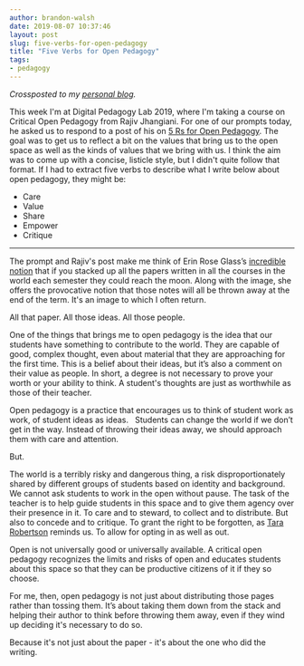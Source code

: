 ```yaml
---
author: brandon-walsh
date: 2019-08-07 10:37:46
layout: post
slug: five-verbs-for-open-pedagogy
title: "Five Verbs for Open Pedagogy"
tags:
- pedagogy
---
```


*Crossposted to my [personal blog](http://walshbr.com/blog/five-verbs-for-open-pedagogy/).*

This week I'm at Digital Pedagogy Lab 2019, where I'm taking a course on Critical Open Pedagogy from Rajiv Jhangiani. For one of our prompts today, he asked us to respond to a post of his on [5 Rs for Open Pedagogy](http://thatpsychprof.com/5rs-for-open-pedagogy/). The goal was to get us to reflect a bit on the values that bring us to the open space as well as the kinds of values that we bring with us. I think the aim was to come up with a concise, listicle style, but I didn't quite follow that format. If I had to extract five verbs to describe what I write below about open pedagogy, they might be:

* Care
* Value
* Share
* Empower
* Critique

***

The prompt and Rajiv's post make me think of Erin Rose Glass’s [incredible notion](https://commons.gc.cuny.edu/papers/45249/) that if you stacked up all the papers written in all the courses in the world each semester they could reach the moon. Along with the image, she offers the provocative notion that those notes will all be thrown away at the end of the term. It's an image to which I often return.

All that paper. All those ideas. All those people.

One of the things that brings me to open pedagogy is the idea that our students have something to contribute to the world. They are capable of good, complex thought, even about material that they are approaching for the first time. This is a belief about their ideas, but it’s also a comment on their value as people. In short, a degree is not necessary to prove your worth or your ability to think. A student's thoughts are just as worthwhile as those of their teacher.

Open pedagogy is a practice that encourages us to think of student work as work, of student ideas as ideas.   Students can change the world if we don’t get in the way. Instead of throwing their ideas away, we should approach them with care and attention.

But.

The world is a terribly risky and dangerous thing, a risk disproportionately shared by different groups of students based on identity and background. We cannot ask students to work in the open without pause. The task of the teacher is to help guide students in this space and to give them agency over their presence in it. To care and to steward, to collect and to distribute. But also to concede and to critique. To grant the right to be forgotten, as [Tara Robertson](http://tararobertson.ca/2016/oob/) reminds us. To allow for opting in as well as out.

Open is not universally good or universally available. A critical open pedagogy recognizes the limits and risks of open and educates students about this space so that they can be productive citizens of it if they so choose.

For me, then, open pedagogy is not just about distributing those pages rather than tossing them. It’s about taking them down from the stack and helping their author to think before throwing them away, even if they wind up deciding it's necessary to do so.

Because it's not just about the paper - it's about the one who did the writing.

